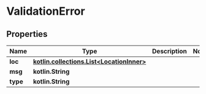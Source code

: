 
# ValidationError

## Properties
Name | Type | Description | Notes
------------ | ------------- | ------------- | -------------
**loc** | [**kotlin.collections.List&lt;LocationInner&gt;**](LocationInner.md) |  | 
**msg** | **kotlin.String** |  | 
**type** | **kotlin.String** |  | 



